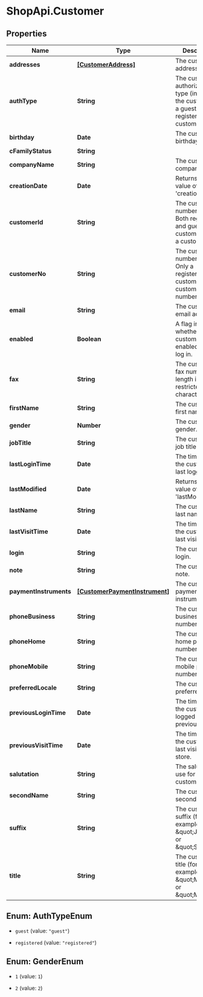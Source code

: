# ShopApi.Customer

## Properties
Name | Type | Description | Notes
------------ | ------------- | ------------- | -------------
**addresses** | [**[CustomerAddress]**](CustomerAddress.md) | The customer&#39;s addresses. | [optional] 
**authType** | **String** | The customer&#39;s authorization type (indicates if the customer is a guest  or a registered customer). | [optional] 
**birthday** | **Date** | The customer&#39;s birthday. | [optional] 
**cFamilyStatus** | **String** |  | [optional] 
**companyName** | **String** | The customer&#39;s company name. | [optional] 
**creationDate** | **Date** | Returns the value of attribute &#39;creationDate&#39;. | [optional] 
**customerId** | **String** | The customer&#39;s number (id). Both registered and guest customers have a  customer id. | [optional] 
**customerNo** | **String** | The customer&#39;s number (id). Only a registered customer has a customer  number. | [optional] 
**email** | **String** | The customer&#39;s email address. | [optional] 
**enabled** | **Boolean** | A flag indicating whether this customer is is enabled and can log in. | [optional] 
**fax** | **String** | The customer&#39;s fax number. The length is restricted to 32 characters. | [optional] 
**firstName** | **String** | The customer&#39;s first name. | [optional] 
**gender** | **Number** | The customer&#39;s gender. | [optional] 
**jobTitle** | **String** | The customer&#39;s job title. | [optional] 
**lastLoginTime** | **Date** | The time when the customer last logged in. | [optional] 
**lastModified** | **Date** | Returns the value of attribute &#39;lastModified&#39;. | [optional] 
**lastName** | **String** | The customer&#39;s last name. | [optional] 
**lastVisitTime** | **Date** | The time when the customer last visited. | [optional] 
**login** | **String** | The customer&#39;s login. | [optional] 
**note** | **String** | The customer&#39;s note. | [optional] 
**paymentInstruments** | [**[CustomerPaymentInstrument]**](CustomerPaymentInstrument.md) | The customer&#39;s payment instruments. | [optional] 
**phoneBusiness** | **String** | The customer&#39;s business phone number. | [optional] 
**phoneHome** | **String** | The customer&#39;s home phone number. | [optional] 
**phoneMobile** | **String** | The customer&#39;s mobile phone number. | [optional] 
**preferredLocale** | **String** | The customer&#39;s preferred locale. | [optional] 
**previousLoginTime** | **Date** | The time when the customer logged in previously. | [optional] 
**previousVisitTime** | **Date** | The time when the customer last visited the store. | [optional] 
**salutation** | **String** | The salutation to use for the customer. | [optional] 
**secondName** | **String** | The customer&#39;s second name. | [optional] 
**suffix** | **String** | The customer&#39;s suffix (for example, \&quot;Jr.\&quot; or \&quot;Sr.\&quot;). | [optional] 
**title** | **String** | The customer&#39;s title (for example, \&quot;Mrs\&quot; or \&quot;Mr\&quot;). | [optional] 


<a name="AuthTypeEnum"></a>
## Enum: AuthTypeEnum


* `guest` (value: `"guest"`)

* `registered` (value: `"registered"`)




<a name="GenderEnum"></a>
## Enum: GenderEnum


* `1` (value: `1`)

* `2` (value: `2`)




